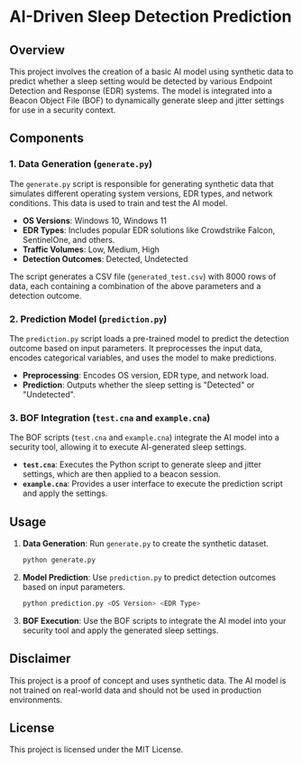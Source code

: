 # AI-Driven Sleep Detection Prediction

## Overview

This project involves the creation of a basic AI model using synthetic data to predict whether a sleep setting would be detected by various Endpoint Detection and Response (EDR) systems. The model is integrated into a Beacon Object File (BOF) to dynamically generate sleep and jitter settings for use in a security context.

## Components

### 1. Data Generation (`generate.py`)

The `generate.py` script is responsible for generating synthetic data that simulates different operating system versions, EDR types, and network conditions. This data is used to train and test the AI model.

- **OS Versions**: Windows 10, Windows 11
- **EDR Types**: Includes popular EDR solutions like Crowdstrike Falcon, SentinelOne, and others.
- **Traffic Volumes**: Low, Medium, High
- **Detection Outcomes**: Detected, Undetected

The script generates a CSV file (`generated_test.csv`) with 8000 rows of data, each containing a combination of the above parameters and a detection outcome.

### 2. Prediction Model (`prediction.py`)

The `prediction.py` script loads a pre-trained model to predict the detection outcome based on input parameters. It preprocesses the input data, encodes categorical variables, and uses the model to make predictions.

- **Preprocessing**: Encodes OS version, EDR type, and network load.
- **Prediction**: Outputs whether the sleep setting is "Detected" or "Undetected".

### 3. BOF Integration (`test.cna` and `example.cna`)

The BOF scripts (`test.cna` and `example.cna`) integrate the AI model into a security tool, allowing it to execute AI-generated sleep settings.

- **`test.cna`**: Executes the Python script to generate sleep and jitter settings, which are then applied to a beacon session.
- **`example.cna`**: Provides a user interface to execute the prediction script and apply the settings.

## Usage

1. **Data Generation**: Run `generate.py` to create the synthetic dataset.
   ```bash
   python generate.py
   ```

2. **Model Prediction**: Use `prediction.py` to predict detection outcomes based on input parameters.
   ```bash
   python prediction.py <OS Version> <EDR Type>
   ```

3. **BOF Execution**: Use the BOF scripts to integrate the AI model into your security tool and apply the generated sleep settings.

## Disclaimer

This project is a proof of concept and uses synthetic data. The AI model is not trained on real-world data and should not be used in production environments.

## License

This project is licensed under the MIT License.
